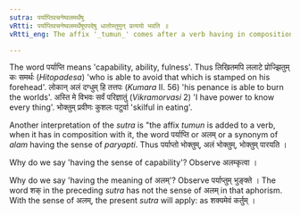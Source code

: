 ```yaml
---
sutra: पर्याप्तिवचनेष्वलमर्थेषु
vRtti: पर्याप्तिवचनेष्वलमर्थेषूपपदेषु धातोस्तुमुन् प्रत्ययो भवति ॥
vRtti_eng: The affix '_tumun_' comes after a verb having in composition with it, '_alam_' and its synonyms, when these words express 'to be capable of something'.

---
```

The word पर्याप्ति means 'capability, ability, fulness'. Thus लिखितमपि ललाटे प्रोज्झितुम् कः समर्थः (_Hitopadesa_) 'who is able to avoid that which is stamped on his forehead'. लोकान् अलं दग्धुम् हि तत्तपः (_Kumara_ II. 56) 'his penance is able to burn the worlds'. अस्ति मे विभवः सर्वं परिज्ञातुं (_Vikramorvasi_ 2) 'I have power to know every thing'. भोक्तुम् प्रवीणः कुशलः पटुर्वा 'skilful in eating'.

Another interpretation of the _sutra_ is "the affix _tumun_ is added to a verb, when it has in composition with it, the word पर्याप्ति or अलम् or a synonym of _alam_ having the sense of _paryapti_. Thus पर्याप्तो भोक्तुम्, अलं भोक्तुम्, भोक्तुम् पारयति ।

Why do we say 'having the sense of capability'? Observe अलम्कृत्वा ।

Why do we say 'having the meaning of अलम्'? Observe पर्याप्तुम् भुङ्क्ते । The word शक् in the preceding _sutra_ has not the sense of अलम् in that aphorism. With the sense of अलम्, the present _sutra_ will apply: as शक्यमेवं कर्तुम् ।